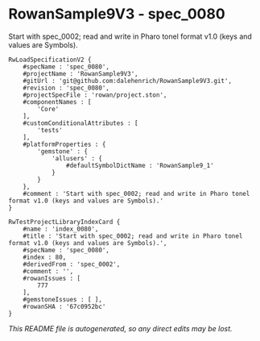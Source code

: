 # RowanSample9V3 - spec_0080
Start with spec_0002; read and write in Pharo tonel format v1.0 (keys and values are Symbols).
```
RwLoadSpecificationV2 {
	#specName : 'spec_0080',
	#projectName : 'RowanSample9V3',
	#gitUrl : 'git@github.com:dalehenrich/RowanSample9V3.git',
	#revision : 'spec_0080',
	#projectSpecFile : 'rowan/project.ston',
	#componentNames : [
		'Core'
	],
	#customConditionalAttributes : [
		'tests'
	],
	#platformProperties : {
		'gemstone' : {
			'allusers' : {
				#defaultSymbolDictName : 'RowanSample9_1'
			}
		}
	},
	#comment : 'Start with spec_0002; read and write in Pharo tonel format v1.0 (keys and values are Symbols).'
}

RwTestProjectLibraryIndexCard {
	#name : 'index_0080',
	#title : 'Start with spec_0002; read and write in Pharo tonel format v1.0 (keys and values are Symbols).',
	#specName : 'spec_0080',
	#index : 80,
	#derivedFrom : 'spec_0002',
	#comment : '',
	#rowanIssues : [
		777
	],
	#gemstoneIssues : [ ],
	#rowanSHA : '67c0952bc'
}
```

*This README file is autogenerated, so any direct edits may be lost.*
